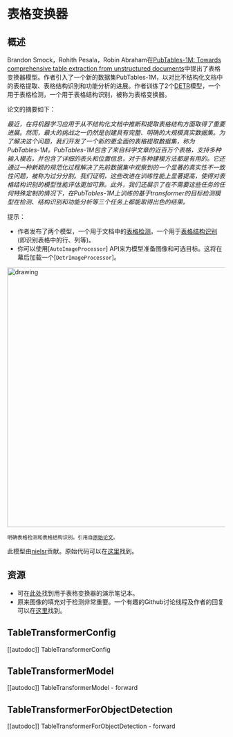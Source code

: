 <!--版权 2022 HuggingFace团队。版权所有。

根据Apache许可证，版本2.0（“许可证”），除非符合
许可证。你可以在以下位置获取许可证的副本

http://www.apache.org/licenses/LICENSE-2.0

除非适用法律要求或书面同意，在许可证下分发的软件是根据
“原样” BASIS，无论是明示还是暗示的，也没有任何担保或条件。请参阅许可证
特定语言对于特定语言的特定语言和限制的隐含，无论是明示还是暗示的语言，该语言用于
适用许可证。

⚠️请注意，此文件是Markdown格式，但包含适用于我们的文档生成器（类似于MDX）的特定语法，可能不会
在你的Markdown查看器中正常显示。

-->

# 表格变换器

## 概述

Brandon Smock，Rohith Pesala，Robin Abraham在[PubTables-1M: Towards comprehensive table extraction from unstructured documents](https://arxiv.org/abs/2110.00061)中提出了表格变换器模型。作者引入了一个新的数据集PubTables-1M，以对比不结构化文档中的表格提取、表格结构识别和功能分析的进展。作者训练了2个[DETR](detr)模型，一个用于表格检测，一个用于表格结构识别，被称为表格变换器。

论文的摘要如下：

*最近，在将机器学习应用于从不结构化文档中推断和提取表格结构方面取得了重要进展。然而，最大的挑战之一仍然是创建具有完整、明确的大规模真实数据集。为了解决这个问题，我们开发了一个新的更全面的表格提取数据集，称为PubTables-1M。PubTables-1M包含了来自科学文章的近百万个表格，支持多种输入模态，并包含了详细的表头和位置信息，对于各种建模方法都是有用的。它还通过一种新颖的规范化过程解决了先前数据集中观察到的一个显著的真实性不一致性问题，被称为过分分割。我们证明，这些改进在训练性能上显著提高，使得对表格结构识别的模型性能评估更加可靠。此外，我们还展示了在不需要这些任务的任何特殊定制的情况下，在PubTables-1M上训练的基于transformer的目标检测模型在检测、结构识别和功能分析等三个任务上都能取得出色的结果。*

提示：

- 作者发布了两个模型，一个用于文档中的[表格检测](https://huggingface.co/microsoft/table-transformer-detection)，一个用于[表格结构识别](https://huggingface.co/microsoft/table-transformer-structure-recognition)(即识别表格中的行、列等)。
- 你可以使用[`AutoImageProcessor`] API来为模型准备图像和可选目标。这将在幕后加载一个[`DetrImageProcessor`]。

<img src="https://huggingface.co/datasets/huggingface/documentation-images/resolve/main/transformers/model_doc/table_transformer_architecture.jpeg"
alt="drawing" width="600"/>

<small> 明确表格检测和表格结构识别。引用自<a href="https://arxiv.org/abs/2110.00061">原始论文</a>。 </small>

此模型由[nielsr](https://huggingface.co/nielsr)贡献。原始代码可以在[这里](https://github.com/microsoft/table-transformer)找到。

## 资源

<PipelineTag pipeline="object-detection"/>

- 可在[此处](https://github.com/NielsRogge/Transformers-Tutorials/tree/master/Table%20Transformer)找到用于表格变换器的演示笔记本。
- 原来图像的填充对于检测非常重要。一个有趣的Github讨论线程及作者的回复可以在[这里](https://github.com/microsoft/table-transformer/issues/68)找到。

## TableTransformerConfig

[[autodoc]] TableTransformerConfig

## TableTransformerModel

[[autodoc]] TableTransformerModel
    - forward

## TableTransformerForObjectDetection

[[autodoc]] TableTransformerForObjectDetection
    - forward